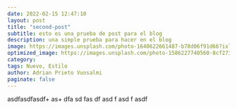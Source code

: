 ```yaml
---
date: 2022-02-15 12:47:10
layout: post
title: "second-post"
subtitle: esto es una prueba de post para el blog
description: una simple prueba para hacer en el blog
image: https://images.unsplash.com/photo-1640622661487-b78d06f91d66?ixlib=rb-1.2.1&ixid=MnwxMjA3fDF8MHxwaG90by1wYWdlfHx8fGVufDB8fHx8&auto=format&fit=crop&w=687&q=80
optimized_image: https://images.unsplash.com/photo-1586227740560-8cf2732c1531?ixlib=rb-1.2.1&ixid=MnwxMjA3fDF8MHxlZGl0b3JpYWwtZmVlZHwxfHx8ZW58MHx8fHw%3D&auto=format&fit=crop&w=500&q=60
category:
tags: Nuevo, Estilo
author: Adrian Prieto Vuosalmi
paginate: false
---
```

asdfasdfasdf+
as+
dfa
sd
fas
df
asd
f
asd
f
asdf